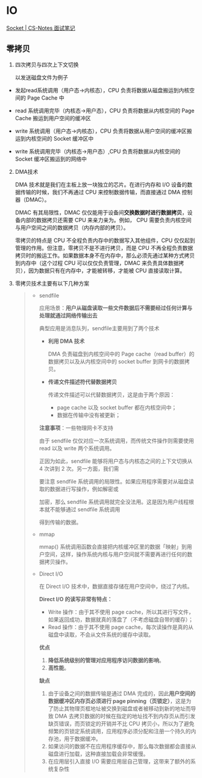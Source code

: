 # IO

[Socket | CS-Notes 面试笔记](https://www.cyc2018.xyz/%E8%AE%A1%E7%AE%97%E6%9C%BA%E5%9F%BA%E7%A1%80/Socket/Socket.html#epoll)

## 零拷贝

1. 四次拷贝与四次上下文切换
   
   以发送磁盘文件为例子
- 发起read系统调用（用户态->内核态），CPU 负责将数据从磁盘搬运到内核空间的 Page Cache 中

- read 系统调用完毕（内核态->用户态），CPU 负责将数据从内核空间的 Page Cache 搬运到用户空间的缓冲区

- write 系统调用（用户态->内核态），CPU 负责将数据从用户空间的缓冲区搬运到内核空间的 Socket 缓冲区中

- write 系统调用完毕（内核态->用户态）,CPU 负责将数据从内核空间的 Socket 缓冲区搬运到的网络中
2. DMA技术
   
   DMA 技术就是我们在主板上放一块独立的芯片。在进行内存和 I/O 设备的数据传输的时候，我们不再通过 CPU 来控制数据传输，而直接通过 DMA 控制器（DMAC）。 
   
   DMAC 有其局限性，DMAC 仅仅能用于设备间**交换数据时进行数据拷贝**，设备内部的数据拷贝还需要 CPU 来亲力亲为。例如， CPU 需要负责内核空间与用户空间之间的数据拷贝（内存内部的拷贝）。
   
   零拷贝的特点是 CPU 不全程负责内存中的数据写入其他组件，CPU 仅仅起到管理的作用。但注意，零拷贝不是不进行拷贝，而是 CPU 不再全程负责数据拷贝时的搬运工作。如果数据本身不在内存中，那么必须先通过某种方式拷贝到内存中（这个过程 CPU 可以仅仅负责管理，DMAC 来负责具体数据拷贝），因为数据只有在内存中，才能被转移，才能被 CPU 直接读取计算。

3. 零拷贝技术主要有以下几种方案
   
   > - sendfile
   >   
   >   应用场景：**用户从磁盘读取一些文件数据后不需要经过任何计算与处理就通过网络传输出去**
   >   
   >   典型应用是消息队列，sendfile主要用到了两个技术
   >   
   >   - **利用 DMA 技术**
   >     
   >     DMA 负责磁盘到内核空间中的 Page cache（read buffer）的数据拷贝以及从内核空间中的 socket buffer 到网卡的数据拷贝。
   >   
   >   - **传递文件描述符代替数据拷贝**
   >     
   >     传递文件描述可以代替数据拷贝，这是由于两个原因：
   >     
   >     - page cache 以及 socket buffer 都在内核空间中；
   >     - 数据在传输中没有被更新；
   >   
   >   **注意事项**：一些物理网卡不支持
   >   
   >   由于 sendfile 仅仅对应一次系统调用，而传统文件操作则需要使用 read 以及 write 两个系统调用。
   >   
   >   正因为如此，sendfile 能够将用户态与内核态之间的上下文切换从 4 次讲到 2 次。另一方面，我们需
   >   
   >   要注意 sendfile 系统调用的局限性。如果应用程序需要对从磁盘读取的数据进行写操作，例如解密或
   >   
   >   加密，那么 sendfile 系统调用就完全没法用。这是因为用户线程根本就不能够通过 sendfile 系统调用
   >   
   >   得到传输的数据。
   > 
   > - mmap
   >   
   >   mmap() 系统调用函数会直接把内核缓冲区里的数据「映射」到用户空间，这样，操作系统内核与用户空间就不需要再进行任何的数据拷贝操作。
   > 
   > - Direct I/O
   >   
   >   在 Direct I/O 技术中，数据直接存储在用户空间中，绕过了内核。
   >   
   >   **Direct I/O 的读写非常有特点：**
   >   
   >   - Write 操作：由于其不使用 page cache，所以其进行写文件，如果返回成功，数据就真的落盘了（不考虑磁盘自带的缓存）；
   >   - Read 操作：由于其不使用 page cache，每次读操作是真的从磁盘中读取，不会从文件系统的缓存中读取。
   >   
   >   **优点**
   >   
   >   1. **降低系统级别的管理对应用程序访问数据的影响**。
   >   2. **高性能**。
   >   
   >   **缺点**
   >   
   >   1. 由于设备之间的数据传输是通过 DMA 完成的，因此**用户空间的数据缓冲区内存页必须进行 page pinning（页锁定）**，这是为了防止其物理页框地址被交换到磁盘或者被移动到新的地址而导致 DMA 去拷贝数据的时候在指定的地址找不到内存页从而引发缺页错误，而页锁定的开销并不比 CPU 拷贝小，所以为了避免频繁的页锁定系统调用，应用程序必须分配和注册一个持久的内存池，用于数据缓冲。
   >   2. 如果访问的数据不在应用程序缓存中，那么每次数据都会直接从磁盘进行加载，这种直接加载会非常缓慢。
   >   3. 在应用层引入直接 I/O 需要应用层自己管理，这带来了额外的系统复杂性
